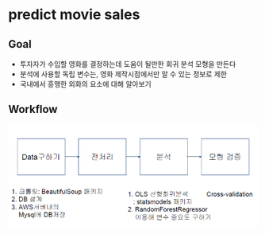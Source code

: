 predict movie sales  
==========

Goal
-


- 투자자가 수입할 영화를 결정하는데 도움이 될만한 회귀 분석 모형을 만든다
- 분석에 사용할 독립 변수는, 영화 제작시점에서만 알 수 있는 정보로 제한
- 국내에서 흥행한 외화의 요소에 대해 알아보기

Workflow
-


![workflow](./image/workflow.png)

